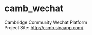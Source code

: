 camb_wechat
===========

Cambridge Community Wechat Platform  
Project Site: http://camb.sinaapp.com/

